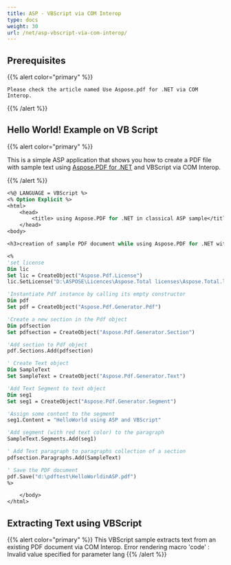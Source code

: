 ```yaml
---
title: ASP - VBScript via COM Interop
type: docs
weight: 30
url: /net/asp-vbscript-via-com-interop/
---
```


## Prerequisites

{{% alert color="primary" %}}

    Please check the article named Use Aspose.pdf for .NET via COM Interop.

{{% /alert %}}

## Hello World! Example on VB Script

{{% alert color="primary" %}}

This is a simple ASP application that shows you how to create a PDF file with sample text using [Aspose.PDF for .NET](/pdf/net/) and VBScript via COM Interop.

{{% /alert %}}

```vb
<%@ LANGUAGE = VBScript %>
<% Option Explicit %>
<html>
    <head>
        <title> using Aspose.PDF for .NET in classical ASP sample</title>
    </head>
<body>

<h3>creation of sample PDF document while using Aspose.PDF for .NET with classical ASP and VBScript</h3>

<%
'set license
Dim lic
Set lic = CreateObject("Aspose.Pdf.License")
lic.SetLicense("D:\ASPOSE\Licences\Aspose.Total licenses\Aspose.Total.lic")

'Instantiate Pdf instance by calling its empty constructor
Dim pdf
Set pdf = CreateObject("Aspose.Pdf.Generator.Pdf")

'Create a new section in the Pdf object
Dim pdfsection
Set pdfsection = CreateObject("Aspose.Pdf.Generator.Section")

'Add section to Pdf object
pdf.Sections.Add(pdfsection)

' Create Text object
Dim SampleText
Set SampleText = CreateObject("Aspose.Pdf.Generator.Text")

'Add Text Segment to text object
Dim seg1
Set seg1 = CreateObject("Aspose.Pdf.Generator.Segment")

'Assign some content to the segment
seg1.Content = "HelloWorld using ASP and VBScript"

'Add segment (with red text color) to the paragraph
SampleText.Segments.Add(seg1)

' Add Text paragraph to paragraphs collection of a section
pdfsection.Paragraphs.Add(SampleText)

' Save the PDF document
pdf.Save("d:\pdftest\HelloWorldinASP.pdf")
%>

    </body>
</html>
```

## Extracting Text using VBScript

{{% alert color="primary" %}}
    This VBScript sample extracts text from an existing PDF document via COM Interop.
    Error rendering macro 'code' : Invalid value specified for parameter lang
{{% /alert %}}
